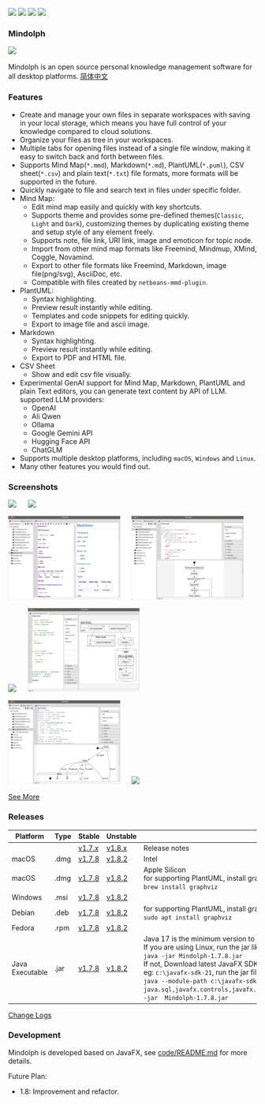 <p>
	<a title="Releases" target="_blank" href="https://github.com/mindolph/Mindolph/releases"><img src="https://img.shields.io/github/release/mindolph/Mindolph.svg?style=flat-square&color=9CF"></a>
	<a title="Downloads" target="_blank" href="https://github.com/mindolph/Mindolph/releases"><img src="https://img.shields.io/github/downloads/mindolph/Mindolph/total.svg?style=flat-square&color=blueviolet"></a>
	<a title="GitHub Commits" target="_blank" href="https://github.com/mindolph/Mindolph/commits/main/"><img src="https://img.shields.io/github/commit-activity/m/mindolph/Mindolph.svg?style=flat-square"></a>
	<a title="Last Commit" target="_blank" href="https://github.com/mindolph/Mindolph/commits/main/"><img src="https://img.shields.io/github/last-commit/mindolph/Mindolph.svg?style=flat-square&color=FF9900"></a>
</p>

### Mindolph

![](./DemoWorkspace/app_30.png)

Mindolph is an open source personal knowledge management software for all desktop platforms. [简体中文](./docs/README_zh_CN.md)


### Features
* Create and manage your own files in separate workspaces with saving in your local storage, which means you have full control of your knowledge compared to cloud solutions.
* Organize your files as tree in your workspaces.
* Multiple tabs for opening files instead of a single file window, making it easy to switch back and forth between files.
* Supports Mind Map(`*.mmd`), Markdown(`*.md`), PlantUML(`*.puml`), CSV sheet(`*.csv`) and plain text(`*.txt`) file formats, more formats will be supported in the future.
* Quickly navigate to file and search text in files under specific folder.
* Mind Map:
	* Edit mind map easily and quickly with key shortcuts.
	* Supports theme and provides some pre-defined themes(`Classic`, `Light` and `Dark`), customizing themes by duplicating existing theme and setup style of any element freely.
	* Supports note, file link, URI link, image and emoticon for topic node.
	* Import from other mind map formats like Freemind, Mindmup, XMind, Coggle, Novamind.
	* Export to other file formats like Freemind, Markdown, image file(png/svg), AsciiDoc, etc.
	* Compatible with files created by `netbeans-mmd-plugin`.
* PlantUML:
	* Syntax highlighting.
	* Preview result instantly while editing.
	* Templates and code snippets for editing quickly.
	* Export to image file and ascii image.
* Markdown
	* Syntax highlighting.
	* Preview result instantly while editing.
	* Export to PDF and HTML file.
* CSV Sheet
	* Show and edit csv file visually.
* Experimental GenAI support for Mind Map, Markdown, PlantUML and plain Text editors, you can generate text content by API of LLM. supported LLM providers:
	* OpenAI  
	* Ali Qwen  
	* Ollama  
	* Google Gemini API  
	* Hugging Face API  
	* ChatGLM  
* Supports multiple desktop platforms, including `macOS`, `Windows` and `Linux`.
* Many other features you would find out.


### Screenshots
<p float="left">
	<img src="docs/screenshots/mindmap_light.jpg" width="45%"/>
	&nbsp;&nbsp;&nbsp;&nbsp;
	<img src="docs/screenshots/mindmap_dark.jpg" width="45%"/>
</p>
<p float="left">
	<img src="docs/screenshots/markdown1.jpg" width="45%"/>
	&nbsp;&nbsp;&nbsp;&nbsp;
	<img src="docs/screenshots/puml_activity.jpg" width="45%"/>
</p>
<p float="left">
	<img src="docs/screenshots/puml_sequence.jpg" width="45%"/>
	&nbsp;&nbsp;&nbsp;&nbsp;
	<img src="docs/screenshots/puml_component2.jpg" width="45%"/>
</p>
<p float="left">
	<img src="docs/screenshots/puml_state.jpg" width="45%"/>
	&nbsp;&nbsp;&nbsp;&nbsp;
	<img src="docs/screenshots/find_in_files.jpg" width="45%"/>
</p>

[See More](docs/screenshots.md)


### Releases

|Platform|Type|Stable|Unstable|Note|
|----|----|----|----|----|
|| |[v1.7.x](docs/release-notes/v1.7/v1.7.md)|[v1.8.x](docs/release-notes/v1.8/v1.8.md)| Release notes |
|macOS|.dmg|[v1.7.8](https://github.com/mindolph/Mindolph/releases/download/v1.7.8/Mindolph-1.7.8-x64.dmg) |[v1.8.2](https://github.com/mindolph/Mindolph/releases/download/v1.8.2/Mindolph-1.8.2-x64.dmg) | Intel |
|macOS|.dmg|[v1.7.8](https://github.com/mindolph/Mindolph/releases/download/v1.7.8/Mindolph-1.7.8-aarch64.dmg) |[v1.8.2](https://github.com/mindolph/Mindolph/releases/download/v1.8.2/Mindolph-1.8.2-aarch64.dmg) | Apple Silicon </br>for supporting PlantUML, install graphviz first:</br>`brew install graphviz`|
|Windows|.msi|[v1.7.8](https://github.com/mindolph/Mindolph/releases/download/v1.7.8/Mindolph-1.7.8.msi) |[v1.8.2](https://github.com/mindolph/Mindolph/releases/download/v1.8.2/Mindolph-1.8.2.msi) | |
|Debian|.deb|[v1.7.8](https://github.com/mindolph/Mindolph/releases/download/v1.7.8/Mindolph-1.7.8.deb)|[v1.8.2](https://github.com/mindolph/Mindolph/releases/download/v1.8.2/Mindolph-1.8.2.deb)|	for supporting PlantUML, install graphviz first:</br>  `sudo apt install graphviz`|
|Fedora|.rpm|[v1.7.8](https://github.com/mindolph/Mindolph/releases/download/v1.7.8/Mindolph-1.7.8.rpm)|[v1.8.2](https://github.com/mindolph/Mindolph/releases/download/v1.8.2/Mindolph-1.8.2.rpm)| |
|Java Executable|.jar|[v1.7.8](https://github.com/mindolph/Mindolph/releases/download/v1.7.8/Mindolph-1.7.8.jar)|[v1.8.2](https://github.com/mindolph/Mindolph/releases/download/v1.8.2/Mindolph-1.8.2.jar)| Java 17 is the minimum version to run this application. 	</br> If you are using Linux, run the jar like this:  </br> `java -jar Mindolph-1.7.8.jar`  </br> If not, Download latest JavaFX SDK for your platform and extract to somewhere eg: `c:\javafx-sdk-21`, run the jar file like this:   </br> `java --module-path c:\javafx-sdk-21\lib --add-modules  java.sql,javafx.controls,javafx.fxml,javafx.swing,javafx.web,jdk.crypto.ec -jar  Mindolph-1.7.8.jar` |


[Change Logs](docs/change_logs.md)


### Development

Mindolph is developed based on JavaFX, see [code/README.md](code/README.md) for more details.

Future Plan:

* 1.8: Improvement and refactor.
